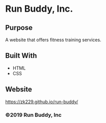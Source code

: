 # Run Buddy, Inc.

## Purpose
A website that offers fitness training services.

## Built With
* HTML
* CSS

## Website
https://zk229.github.io/run-buddy/

### ©️2019 Run Buddy, Inc 
